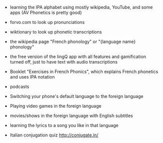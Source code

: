 - learning the IPA alphabet using mostly wikipedia, YouTube, and some apps (AV Phonetics is pretty good)
- forvo.com to look up pronunciations
- wiktionary to look up phonetic transcriptions
- the wikipedia page "French phonology" or "{language name} phonology"
- the free version of the lingQ app with all features and gamification turned off, just to have text with audio transcriptions
- Booklet "Exercises in French Phonics", which explains French phonetics and uses IPA notation
- podcasts
- Switching your phone's default language to the foreign language
- Playing video games in the foreign language
- movies/shows in the foreign language with English subtitles
- learning the lyrics to a song you like in that language

- Italian conjugation quiz http://conjugate.in/
